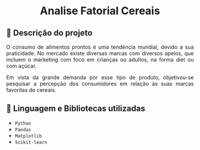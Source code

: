 

<h1 align = "center" > Analise Fatorial Cereais </h1>

## :small_blue_diamond: Descrição do projeto 

<p align="justify">O consumo de alimentos prontos é uma tendência mundial, devido a sua praticidade. 
No mercado existe diversas marcas com diversos apelos, que incluem o marketing com foco em crianças ou adultos, na forma diet ou com açúcar.

 </p>
<p align="justify">Em vista da grande demanda por esse tipo de produto, objetivou-se pesquisar a percepção dos consumidores em relação às suas marcas favoritas de cereais.</p>

## :small_blue_diamond: Linguagem e Bibliotecas utilizadas

- ``Python``
- ``Pandas``
- ``Matplotlib``
- ``Scikit-learn``


